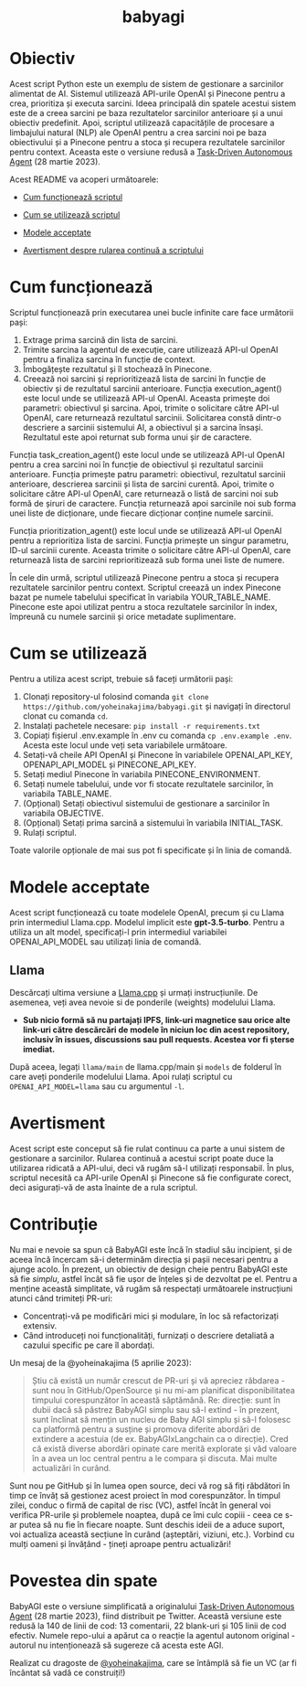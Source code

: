 <h1 align="center">
 babyagi

</h1>

# Obiectiv
Acest script Python este un exemplu de sistem de gestionare a sarcinilor alimentat de AI. Sistemul utilizează API-urile OpenAI și Pinecone pentru a crea, prioritiza și executa sarcini. Ideea principală din spatele acestui sistem este de a creea sarcini pe baza rezultatelor sarcinilor anterioare și a unui obiectiv predefinit. Apoi, scriptul utilizează capacitățile de procesare a limbajului natural (NLP) ale OpenAI pentru a crea sarcini noi pe baza obiectivului și a Pinecone pentru a stoca și recupera rezultatele sarcinilor pentru context. Aceasta este o versiune redusă a [Task-Driven Autonomous Agent](https://twitter.com/yoheinakajima/status/1640934493489070080?s=20) (28 martie 2023).

Acest README va acoperi următoarele:

* [Cum funcționează scriptul](#cum-functioneaza)

* [Cum se utilizează scriptul](#cum-se-utilizeaza)

* [Modele acceptate](#modele-acceptate)

* [Avertisment despre rularea continuă a scriptului](#avertisment-rulare-continua)
# Cum funcționează <a name="cum-functioneaza"></a>
Scriptul funcționează prin executarea unei bucle infinite care face următorii pași:

1. Extrage prima sarcină din lista de sarcini.
2. Trimite sarcina la agentul de execuție, care utilizează API-ul OpenAI pentru a finaliza sarcina în funcție de context.
3. Îmbogățește rezultatul și îl stochează în Pinecone.
4. Creează noi sarcini și reprioritizează lista de sarcini în funcție de obiectiv și de rezultatul sarcinii anterioare.
Funcția execution_agent() este locul unde se utilizează API-ul OpenAI. Aceasta primește doi parametri: obiectivul și sarcina. Apoi, trimite o solicitare către API-ul OpenAI, care returnează rezultatul sarcinii. Solicitarea constă dintr-o descriere a sarcinii sistemului AI, a obiectivul și a sarcina însași. Rezultatul este apoi returnat sub forma unui șir de caractere.

Funcția task_creation_agent() este locul unde se utilizează API-ul OpenAI pentru a crea sarcini noi în funcție de obiectivul și rezultatul sarcinii anterioare. Funcția primește patru parametri: obiectivul, rezultatul sarcinii anterioare, descrierea sarcinii și lista de sarcini curentă. Apoi, trimite o solicitare către API-ul OpenAI, care returnează o listă de sarcini noi sub formă de șiruri de caractere. Funcția returnează apoi sarcinile noi sub forma unei liste de dicționare, unde fiecare dicționar conține numele sarcinii.

Funcția prioritization_agent() este locul unde se utilizează API-ul OpenAI pentru a reprioritiza lista de sarcini. Funcția primește un singur parametru, ID-ul sarcinii curente. Aceasta trimite o solicitare către API-ul OpenAI, care returnează lista de sarcini reprioritizează sub forma unei liste de numere.

În cele din urmă, scriptul utilizează Pinecone pentru a stoca și recupera rezultatele sarcinilor pentru context. Scriptul creează un index Pinecone bazat pe numele tabelului specificat în variabila YOUR_TABLE_NAME. Pinecone este apoi utilizat pentru a stoca rezultatele sarcinilor în index, împreună cu numele sarcinii și orice metadate suplimentare.

# Cum se utilizează<a name="cum-se-utilizeaza"></a>
Pentru a utiliza acest script, trebuie să faceți următorii pași:

1. Clonați repository-ul folosind comanda `git clone https://github.com/yoheinakajima/babyagi.git` și navigați în directorul clonat cu comanda `cd`.
2. Instalați pachetele necesare: `pip install -r requirements.txt`
3. Copiați fișierul .env.example în .env cu comanda `cp .env.example .env`. Acesta este locul unde veți seta variabilele următoare.
4. Setați-vă cheile API OpenAI și Pinecone în variabilele OPENAI_API_KEY, OPENAPI_API_MODEL și PINECONE_API_KEY.
5. Setați mediul Pinecone în variabila PINECONE_ENVIRONMENT.
6. Setați numele tabelului, unde vor fi stocate rezultatele sarcinilor, în variabila TABLE_NAME.
7. (Opțional) Setați obiectivul sistemului de gestionare a sarcinilor în variabila OBJECTIVE.
8. (Opțional) Setați prima sarcină a sistemului în variabila INITIAL_TASK.
9. Rulați scriptul.

Toate valorile opționale de mai sus pot fi specificate și în linia de comandă.

# Modele acceptate<a name="modele-acceptate"></a>

Acest script funcționează cu toate modelele OpenAI, precum și cu Llama prin intermediul Llama.cpp. Modelul implicit este **gpt-3.5-turbo**. Pentru a utiliza un alt model, specificați-l prin intermediul variabilei OPENAI_API_MODEL sau utilizați linia de comandă.

## Llama

Descărcați ultima versiune a [Llama.cpp](https://github.com/ggerganov/llama.cpp) și urmați instrucțiunile. De asemenea, veți avea nevoie si de ponderile (weights) modelului Llama.

 - **Sub nicio formă să nu partajați IPFS, link-uri magnetice sau orice alte link-uri către descărcări de modele în niciun loc din acest repository, inclusiv în issues, discussions sau pull requests. Acestea vor fi șterse imediat.**

După aceea, legați `llama/main` de llama.cpp/main și `models` de folderul în care aveți ponderile modelului Llama. Apoi rulați scriptul cu `OPENAI_API_MODEL=llama` sau cu argumentul `-l`.

# Avertisment<a name="#avertisment-rulare-continua"></a>
Acest script este conceput să fie rulat continuu ca parte a unui sistem de gestionare a sarcinilor. Rularea continuă a acestui script poate duce la utilizarea ridicată a API-ului, deci vă rugăm să-l utilizați responsabil. În plus, scriptul necesită ca API-urile OpenAI și Pinecone să fie configurate corect, deci asigurați-vă de asta înainte de a rula scriptul.

# Contribuție

Nu mai e nevoie sa spun că BabyAGI este încă în stadiul său incipient, și de aceea încă încercam să-i determinăm direcția și pașii necesari pentru a ajunge acolo. În prezent, un obiectiv de design cheie pentru BabyAGI este să fie *simplu*, astfel încât să fie ușor de înțeles și de dezvoltat pe el. Pentru a menține această simplitate, vă rugăm să respectați următoarele instrucțiuni atunci când trimiteți PR-uri:

* Concentrați-vă pe modificări mici și modulare, în loc să refactorizați extensiv.
* Când introduceți noi funcționalități, furnizați o descriere detaliată a cazului specific pe care îl abordați.

Un mesaj de la @yoheinakajima (5 aprilie 2023):

> Știu că există un număr crescut de PR-uri și vă apreciez răbdarea - sunt nou în GitHub/OpenSource și nu mi-am planificat disponibilitatea timpului corespunzător în această săptămână. Re: direcție: sunt în dubii dacă să păstrez BabyAGI simplu sau să-l extind - în prezent, sunt înclinat să mențin un nucleu de Baby AGI simplu și să-l folosesc ca platformă pentru a susține și promova diferite abordări de extindere a acestuia (de ex. BabyAGIxLangchain ca o direcție). Cred că există diverse abordări opinate care merită explorate și văd valoare în a avea un loc central pentru a le compara și discuta. Mai multe actualizări în curând.

Sunt nou pe GitHub și în lumea open source, deci vă rog să fiți răbdători în timp ce învăț să gestionez acest proiect în mod corespunzător. În timpul zilei, conduc o firmă de capital de risc (VC), astfel încât în general voi verifica PR-urile și problemele noaptea, după ce îmi culc copiii - ceea ce s-ar putea să nu fie în fiecare noapte. Sunt deschis ideii de a aduce suport, voi actualiza această secțiune în curând (așteptări, viziuni, etc.). Vorbind cu mulți oameni și învățând - țineți aproape pentru actualizări!

# Povestea din spate
BabyAGI este o versiune simplificată a originalului [Task-Driven Autonomous Agent](https://twitter.com/yoheinakajima/status/1640934493489070080?s=20) (28 martie 2023), fiind distribuit pe Twitter. Această versiune este redusă la 140 de linii de cod: 13 comentarii, 22 blank-uri și 105 linii de cod efectiv. Numele repo-ului a apărut ca o reacție la agentul autonom original - autorul nu intenționează să sugereze că acesta este AGI.

Realizat cu dragoste de [@yoheinakajima](https://twitter.com/yoheinakajima), care se întâmplă să fie un VC (ar fi încântat să vadă ce construiți!)
